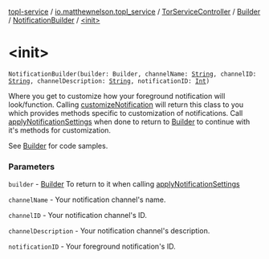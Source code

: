 [topl-service](../../../../index.md) / [io.matthewnelson.topl_service](../../../index.md) / [TorServiceController](../../index.md) / [Builder](../index.md) / [NotificationBuilder](index.md) / [&lt;init&gt;](./-init-.md)

# &lt;init&gt;

`NotificationBuilder(builder: Builder, channelName: `[`String`](https://kotlinlang.org/api/latest/jvm/stdlib/kotlin/-string/index.html)`, channelID: `[`String`](https://kotlinlang.org/api/latest/jvm/stdlib/kotlin/-string/index.html)`, channelDescription: `[`String`](https://kotlinlang.org/api/latest/jvm/stdlib/kotlin/-string/index.html)`, notificationID: `[`Int`](https://kotlinlang.org/api/latest/jvm/stdlib/kotlin/-int/index.html)`)`

Where you get to customize how your foreground notification will look/function.
Calling [customizeNotification](../customize-notification.md) will return this class to you which provides methods
specific to customization of notifications. Call [applyNotificationSettings](apply-notification-settings.md) when done
to return to [Builder](../index.md) to continue with it's methods for customization.

See [Builder](../index.md) for code samples.

### Parameters

`builder` - [Builder](../index.md) To return to it when calling [applyNotificationSettings](apply-notification-settings.md)

`channelName` - Your notification channel's name.

`channelID` - Your notification channel's ID.

`channelDescription` - Your notification channel's description.

`notificationID` - Your foreground notification's ID.